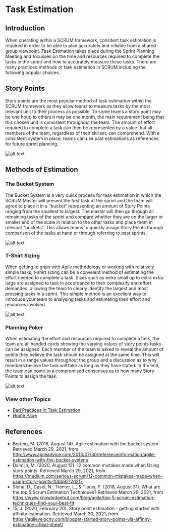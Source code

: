# Task Estimation

## Introduction 
When operating within a SCRUM framework, consitent task estimation is required in order to be able to plan accurately and reliable from a shared group viewpoint.
Task Estimation takes place during the Sprint Planning Meeting and focusses on the time and resources required to complete the tasks in the sprint and how to accurately measure these tasks.
There are many practiced methods or task estimation in SCRUM including the following popular choices.

## Story Points
Story points are the most popular method of task estimation within the SCRUM framework as they allow teams to measure tasks by the most relevant unit to their process as possible. To some teams a story point may be one hour, to others it may be one month, the main requirement being that this chosen unit is consistent throughout the team. The amount of effort required to complete a task can then be represented by a value that all members of the team, regardless of their skillset, can comprehend. With a consistent system in place, teams can use past estimations as references for future sprint planning.

![alt text](https://d2o2utebsixu4k.cloudfront.net/media/images/1535700232368-image5.png  "An example of Story Points as a method of Task Estimation for building projects." )

## Methods of Estimation

### The Bucket System
The Bucket System is a very quick process for task estimation in which the SCRUM Master will present the first task of the sprint and the team will agree to place it in a "bucket" representing an amount of Story Points ranging from the smallest to largest. The master will then go through all remaining tasks of the sprint and compare whether they are on the larger or smaller end of the scale in relation to the other tasks and place them in relevant "buckets". This allows teams to quickly assign Story Points through comparison of the tasks at hand or through referring to past sprints.

![alt text](https://www.netsolutions.com/insights/wp-content/uploads/2020/07/Estimatng-the-Agile-Project-Using-The-Bucket-Theory.jpg "An example of The Bucket System in use.")


### T-Shirt Sizing
When getting to grips with Agile methodology or working with relatively simple tasks, t-shirt sizing can be a conveient method of estimating the effort needed to complete a task. Sizes such as extra small up to extra extra large are assigned to task in accordance to their complexity and effort demanded, allowing the team to clearly identify the largest and most pressing tasks in a sprint. This simple method is an excellent way to introduce your team to analysing tasks and estimating their effort and resources involved. 

![alt text](https://csharpcorner.azureedge.net/article/agile-story-point-estimation-techniques2/Images/User_Story-TshirtSize.JPG "T-Shirt Sizing.")

### Planning Poker
When estimating the effort and resources required to complete a task, the team are all handed cards showing the varying values of story points tasks can be assigned. Each member of the team is asked to reveal the amount of points they believe the task should be assigned at the same time. This will result in a range values throughout the group and a discussion as to why members believe the task will take as long as they have stated. In the end, the team can come to a compromised consensus as to how many Story Points to assign the task.

![alt text](https://www.mountaingoatsoftware.com/uploads/blog/poker-discussion.png "Planning Poker in progress.")

### View other Topics
* [Bad Practices in Task Estimation](/TaskEstimation/BadPractices.md)
* [Home Page](README.MD)

## References
* Berteig, M. (2016, August 14). Agile estimation with the bucket system. Retrieved March 29, 2021, from http://www.agileadvice.com/2013/07/30/referenceinformation/agile-estimation-with-the-bucket-system/
* Dalmijn, M. (2020, August 12). 12 common mistakes made when Using story points. Retrieved March 29, 2021, from https://medium.com/serious-scrum/12-common-mistakes-made-when-using-story-points-f0bb9212d2f7
* Sinha, D., Casel, N., Tranter, L., &amp; Tipnis, P. (2018, August 31). What are the top 5 Scrum Estimation Techniques? Retrieved March 29, 2021, from https://www.knowledgehut.com/blog/agile/top-5-scrum-estimation-techniques-find-your-best-fit
* 15, J. (2020, February 20). Story point estimation - getting started with affinity estimation. Retrieved March 30, 2021, from https://agilevelocity.com/blogget-started-story-points-via-affinity-estimation-cheat-sheet/